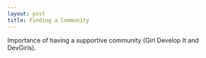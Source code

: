 ```yaml
---
layout: post
title: Finding a Community
---
```


Importance of having a supportive community (Girl Develop It and DevGirls).
